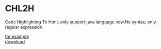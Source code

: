 # CHL2H
Code Highlighting To Html, only support java language now.No syntax, only regular expression.  

[for example](https://pansong291.wodemo.net/down/477080/chl2h_example.html)   
[download](https://github.com/pansong291/CHL2H/releases)  
